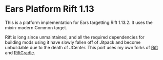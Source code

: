# Ears Platform Rift 1.13

This is a platform implementation for Ears targetting Rift 1.13.2. It uses the mixin-modern Common
target.

Rift is long since unmaintained, and all the required dependencies for building mods using it have
slowly fallen off of Jitpack and become unbuildable due to the death of JCenter. This port uses
my own forks of [Rift](https://github.com/unascribed/Rift) and [RiftGradle](https://github.com/unascribed/RiftGradle).
